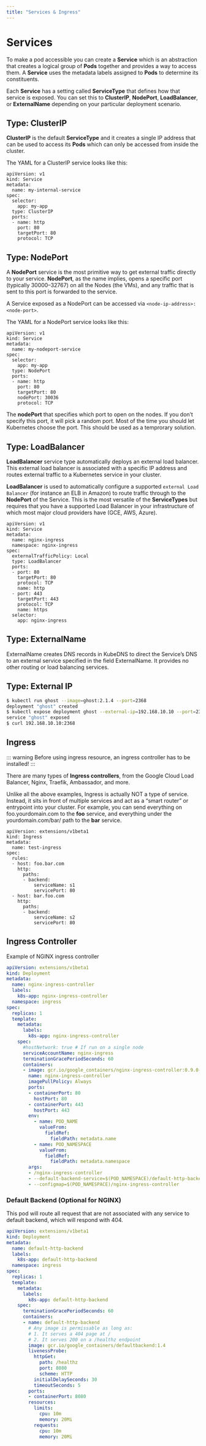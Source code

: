 ```yaml
---
title: "Services & Ingress"
---
```


# Services
To make a pod accessible you can create a **Service** which is an abstraction that creates a logical group of **Pods** together and provides a way to access them. A **Service** uses the metadata labels assigned to **Pods** to determine its constituents.

Each **Service** has a setting called **ServiceType** that defines how that service is exposed. You can set this to **ClusterIP**, **NodePort**, **LoadBalancer**, or **ExternalName** depending on your particular deployment scenario.

## Type: ClusterIP

**ClusterIP** is the default **ServiceType** and it creates a single IP address that can be used to access its **Pods** which can only be accessed from inside the cluster.

The YAML for a ClusterIP service looks like this:

```yaml{8}
apiVersion: v1
kind: Service
metadata:  
  name: my-internal-service
spec:
  selector:
    app: my-app
  type: ClusterIP
  ports:  
  - name: http
    port: 80
    targetPort: 80
    protocol: TCP
```

## Type: NodePort

A **NodePort** service is the most primitive way to get external traffic directly to your service. **NodePort**, as the name implies, opens a specific port (typically 30000–32767) on all the Nodes (the VMs), and any traffic that is sent to this port is forwarded to the service.

A Service exposed as a NodePort can be accessed via ``<node-ip-address>:<node-port>``.

The YAML for a NodePort service looks like this:

```yaml{8}
apiVersion: v1
kind: Service
metadata:  
  name: my-nodeport-service
spec:
  selector:    
    app: my-app
  type: NodePort
  ports:  
  - name: http
    port: 80
    targetPort: 80
    nodePort: 30036
    protocol: TCP
```

The **nodePort** that specifies which port to open on the nodes. If you don’t specify this port, it will pick a random port. Most of the time you should let Kubernetes choose the port. This should be used as a temprorary solution.

## Type: LoadBalancer
**LoadBalancer** service type automatically deploys an external load balancer. This external load balancer is associated with a specific IP address and routes external traffic to a Kubernetes service in your cluster.

**LoadBalancer** is used to automatically configure a supported ``external Load Balancer`` (for instance an ELB in Amazon) to route traffic through to the **NodePort** of the Service. This is the most versatile of the **ServiceTypes** but requires that you have a supported Load Balancer in your infrastructure of which most major cloud providers have (GCE, AWS, Azure).
```yaml{8}
apiVersion: v1
kind: Service
metadata:
  name: nginx-ingress
  namespace: nginx-ingress
spec:
  externalTrafficPolicy: Local
  type: LoadBalancer
  ports:
  - port: 80
    targetPort: 80
    protocol: TCP
    name: http
  - port: 443
    targetPort: 443
    protocol: TCP
    name: https
  selector:
    app: nginx-ingress
```


## Type: ExternalName
ExternalName creates DNS records in KubeDNS to direct the Service’s DNS to an external service specified in the field ExternalName. It provides no other routing or load balancing services.

## Type: External IP
```sh
$ kubectl run ghost --image=ghost:2.1.4 --port=2368
deployment "ghost" created
$ kubectl expose deployment ghost --external-ip=192.168.10.10 --port=2368 --target-port=2368
service "ghost" exposed
$ curl 192.168.10.10:2368
```

## Ingress
::: warning
Before using ingress resource, an ingress controller has to be installed!
:::

There are many types of **Ingress controllers**, from the Google Cloud Load Balancer, Nginx, Traefik, Ambassador, and more.

Unlike all the above examples, Ingress is actually NOT a type of service. Instead, it sits in front of multiple services and act as a “smart router” or entrypoint into your cluster. For example, you can send everything on foo.yourdomain.com to the **foo** service, and everything under the yourdomain.com/bar/ path to the **bar** service.

```yaml{2}
apiVersion: extensions/v1beta1
kind: Ingress
metadata:
  name: test-ingress
spec:
  rules:
  - host: foo.bar.com
    http:
      paths:
      - backend:
          serviceName: s1
          servicePort: 80
  - host: bar.foo.com
    http:
      paths:
      - backend:
          serviceName: s2
          servicePort: 80
```

## Ingress Controller
Example of NGINX ingress controller

```yaml
apiVersion: extensions/v1beta1
kind: Deployment
metadata:
  name: nginx-ingress-controller
  labels:
    k8s-app: nginx-ingress-controller
  namespace: ingress
spec:
  replicas: 1
  template:
    metadata:
      labels:
        k8s-app: nginx-ingress-controller
    spec:
      #hostNetwork: true # If run on a single node
      serviceAccountName: nginx-ingress
      terminationGracePeriodSeconds: 60
      containers:
      - image: gcr.io/google_containers/nginx-ingress-controller:0.9.0-beta.15
        name: nginx-ingress-controller
        imagePullPolicy: Always
        ports:
        - containerPort: 80
          hostPort: 80
        - containerPort: 443
          hostPort: 443
        env:
          - name: POD_NAME
            valueFrom:
              fieldRef:
                fieldPath: metadata.name
          - name: POD_NAMESPACE
            valueFrom:
              fieldRef:
                fieldPath: metadata.namespace
        args:
        - /nginx-ingress-controller
        - --default-backend-service=$(POD_NAMESPACE)/default-http-backend
        - --configmap=$(POD_NAMESPACE)/nginx-ingress-controller
```

### Default Backend (Optional for NGINX)
This pod will route all request that are not associated with any service to default backend, which will respond with 404.
```yaml
apiVersion: extensions/v1beta1
kind: Deployment
metadata:
  name: default-http-backend
  labels:
    k8s-app: default-http-backend
  namespace: ingress
spec:
  replicas: 1
  template:
    metadata:
      labels:
        k8s-app: default-http-backend
    spec:
      terminationGracePeriodSeconds: 60
      containers:
      - name: default-http-backend
        # Any image is permissable as long as:
        # 1. It serves a 404 page at /
        # 2. It serves 200 on a /healthz endpoint
        image: gcr.io/google_containers/defaultbackend:1.4
        livenessProbe:
          httpGet:
            path: /healthz
            port: 8080
            scheme: HTTP
          initialDelaySeconds: 30
          timeoutSeconds: 5
        ports:
        - containerPort: 8080
        resources:
          limits:
            cpu: 10m
            memory: 20Mi
          requests:
            cpu: 10m
            memory: 20Mi
```
